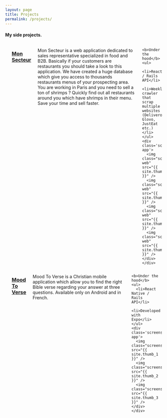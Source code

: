 ```yaml
---
layout: page
title: Projects
permalink: /projects/
---
```

<script async src="https://www.googletagmanager.com/gtag/js?id=UA-90123342-2"></script>
<script>
  window.dataLayer = window.dataLayer || [];
  function gtag(){dataLayer.push(arguments);}
  gtag('js', new Date());

  gtag('config', 'UA-90123342-2');
</script>

<h4 class='title-sub'>My side projects.</h4>

<div class="row">
	<div class="small-12 columns">
	<br>
	<a href="https://www.monsecteur.com/" target="_blank"><h3>Mon Secteur</h3></a>
    <p>Mon Secteur is a web application dedicated to sales representative specialized in food and B2B. Basically if your customers are restaurants you should take a look to this application. We have created a huge database which give you access to thousands restaurants menus of your prospecting area. You are working in Paris and you need to sell a ton of shrimps ? Quickly find out all restaurants around you which have shrimps in their menu. Save your time and sell faster.</p>

    <b>Under the hood</b>
    <ul>
      <li>ReactJS / Rails API</li>
      <li>Weekly crawler that scrap multiple websites (Deliveroo, Glovo, JustEat etc.)</li>
    </ul>
    <div class='screenshot-app'>
      <img class="screenshot-web" src="{{ site.thumb_4 }}" />
      <img class="screenshot-web" src="{{ site.thumb_7 }}" />
      <img class="screenshot-web" src="{{ site.thumb_5 }}" />
      <img class="screenshot-web" src="{{ site.thumb_6 }}" />
    </div>
	</div>
</div>

<div class="row">
	<div class="small-12 columns">
	<br>
	<a href="https://play.google.com/store/apps/details?id=com.moodtoverse.moodtoverse" target="_blank"><h3>Mood To Verse</h3></a>
    <p> Mood To Verse is a Christian mobile application which allow you to find the right Bible verse regarding your answer at three questions. Available only on Android and in French. </p>

    <b>Under the hood</b>
    <ul>
      <li>React Native / Rails API</li>
      <li>Developed with Expo</li>
    </ul>
    <div class='screenshot-app'>
      <img class="screenshot" src="{{ site.thumb_1 }}" />
      <img class="screenshot" src="{{ site.thumb_2 }}" />
      <img class="screenshot" src="{{ site.thumb_3 }}" />
    </div>
	</div>
</div>
